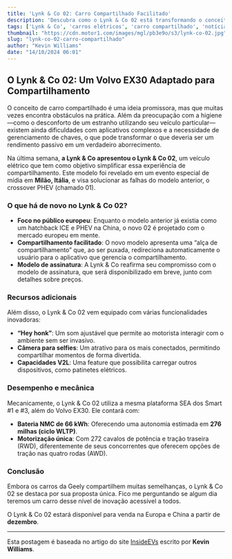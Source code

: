 ```yaml
---
title: 'Lynk & Co 02: Carro Compartilhado Facilitado'
description: 'Descubra como o Lynk & Co 02 está transformando o conceito de carro compartilhado.'
tags: ['Lynk & Co', 'carros elétricos', 'carro compartilhado', 'notícias automotivas']
thumbnail: "https://cdn.motor1.com/images/mgl/pb3e9o/s3/lynk-co-02.jpg"
slug: "lynk-co-02-carro-compartilhado"
author: "Kevin Williams"
date: "14/10/2024 06:01"
---
```


## O Lynk & Co 02: Um Volvo EX30 Adaptado para Compartilhamento

O conceito de carro compartilhado é uma ideia promissora, mas que muitas vezes encontra obstáculos na prática. Além da preocupação com a higiene—como o desconforto de um estranho utilizando seu veículo particular—existem ainda dificuldades com aplicativos complexos e a necessidade de gerenciamento de chaves, o que pode transformar o que deveria ser um rendimento passivo em um verdadeiro aborrecimento.  

Na última semana, **a Lynk & Co apresentou o Lynk & Co 02**, um veículo elétrico que tem como objetivo simplificar essa experiência de compartilhamento. Este modelo foi revelado em um evento especial de mídia em **Milão, Itália**, e visa solucionar as falhas do modelo anterior, o crossover PHEV (chamado 01).

### O que há de novo no Lynk & Co 02?
* **Foco no público europeu**: Enquanto o modelo anterior já existia como um hatchback ICE e PHEV na China, o novo 02 é projetado com o mercado europeu em mente.
* **Compartilhamento facilitado**: O novo modelo apresenta uma “alça de compartilhamento” que, ao ser puxada, redireciona automaticamente o usuário para o aplicativo que gerencia o compartilhamento.
* **Modelo de assinatura**: A Lynk & Co reafirma seu compromisso com o modelo de assinatura, que será disponibilizado em breve, junto com detalhes sobre preços.

### Recursos adicionais
Além disso, o Lynk & Co 02 vem equipado com várias funcionalidades inovadoras:
* **“Hey honk”**: Um som ajustável que permite ao motorista interagir com o ambiente sem ser invasivo.
* **Câmera para selfies**: Um atrativo para os mais conectados, permitindo compartilhar momentos de forma divertida.
* **Capacidades V2L**: Uma feature que possibilita carregar outros dispositivos, como patinetes elétricos.

### Desempenho e mecânica
Mecanicamente, o Lynk & Co 02 utiliza a mesma plataforma SEA dos Smart #1 e #3, além do Volvo EX30. Ele contará com:
* **Bateria NMC de 66 kWh**: Oferecendo uma autonomia estimada em **276 milhas (ciclo WLTP)**.
* **Motorização única**: Com 272 cavalos de potência e tração traseira (RWD), diferentemente de seus concorrentes que oferecem opções de tração nas quatro rodas (AWD).

### Conclusão
Embora os carros da Geely compartilhem muitas semelhanças, o Lynk & Co 02 se destaca por sua proposta única. Fico me perguntando se algum dia teremos um carro desse nível de inovação acessível a todos.  

O Lynk & Co 02 estará disponível para venda na Europa e China a partir de **dezembro**.

---

Esta postagem é baseada no artigo do site [InsideEVs](https://insideevs.com/news/737128/lynk-and-co-02-sharing/) escrito por **Kevin Williams**.